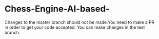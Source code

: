 # Chess-Engine-AI-based-
Changes to the master branch should not be made.You need to make a PR in order to get your code accepted.
You can make changes in the test branch.
